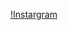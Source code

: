 [!Instargram](https://img.shields.io/badge/Instargram-E4405F?style=flat-square&logo=Instagram&logoColor=white&link=https://www.instagram.com/dladbfla49/)

